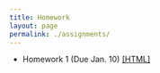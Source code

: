 ```yaml
---
title: Homework
layout: page
permalink: ./assignments/
---
```


* Homework 1 (Due Jan. 10) [[HTML]](./homework1.html)
